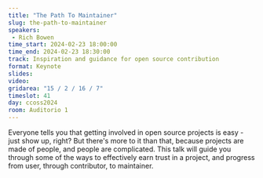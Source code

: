 ```yaml
---
title: "The Path To Maintainer"
slug: the-path-to-maintainer
speakers:
 - Rich Bowen
time_start: 2024-02-23 18:00:00
time_end: 2024-02-23 18:30:00
track: Inspiration and guidance for open source contribution
format: Keynote
slides: 
video: 
gridarea: "15 / 2 / 16 / 7"
timeslot: 41
day: ccoss2024
room: Auditorio 1
---
```


Everyone tells you that getting involved in open source projects is easy - just show up, right? But there's more to it than that, because projects are made of people, and people are complicated. This talk will guide you through some of the ways to effectively earn trust in a project, and progress from user, through contributor, to maintainer.